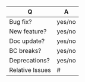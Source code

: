 <!-- BEGIN - This is a comment just for you visible

Please use the following template to give us as mutch information as you can.
Not used rows can be deleted.

END - This is a comment just for you visible -->

| Q               | A
| -------------   | ---
| Bug fix?        | yes/no
| New feature?    | yes/no
| Doc update?     | yes/no <!-- Doc = documentation -->
| BC breaks?      | yes/no <!-- BC = backwards compatibility -->
| Deprecations?   | yes/no
| Relative Issues | # <!-- Using fixes, fix, closes prefixes will automatically close the reference issues on merge -->
